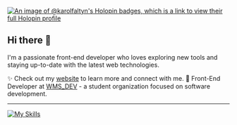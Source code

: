 
[![An image of @karolfaltyn's Holopin badges, which is a link to view their full Holopin profile](https://holopin.me/karolfaltyn)](https://holopin.io/@karolfaltyn)
## Hi there 👋  

I'm a passionate front-end developer who loves exploring new tools and staying up-to-date with the latest web technologies.

✨ Check out my [website](https://karolfaltyn.github.io/) to learn more and connect with me. 
📌 Front-End Developer at [WMS_DEV](https://wmsdev.pl/) - a student organization focused on software development.

---

[![My Skills](https://skillicons.dev/icons?i=html,css,tailwind,scss,js,ts,react,svelte,py,cpp,vscode,figma,docker,git)](https://skillicons.dev)
